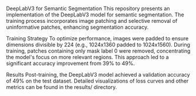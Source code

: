DeepLabV3 for Semantic Segmentation
This repository presents an implementation of the DeepLabV3 model for semantic segmentation. The training process incorporates image patching and selective removal of uninformative patches, enhancing segmentation accuracy.

Training Strategy
To optimize performance, images were padded to ensure dimensions divisible by 224 (e.g., 1024x1360 padded to 1024x1560). During training, patches containing only mask label 0 were removed, concentrating the model's focus on more relevant regions. This approach led to a significant accuracy improvement from 39% to 49%.

Results
Post-training, the DeepLabV3 model achieved a validation accuracy of 49% on the test dataset. Detailed visualizations of loss curves and other metrics can be found in the results/ directory.

